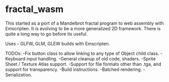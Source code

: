# fractal_wasm
This started as a port of a Mandelbrot fractal program to web assembly with Emscripten. It is evolving to be a more generalized 2D framework. There is quite a long way to go before its useful. 

Uses - GLFW, GLM, GLEW
builds with Emscripten.

TODOs:
-Fix button class to allow linking to any type of Object child class.
-Keyboard input handling.
-General cleanup of old code, shaders.
-Sprite Sheet / Texture Atlas support.
-Support for file formats other than .tga, and support for transparency.
-Build instructions.
-Batched rendering.
-Serialization. 


